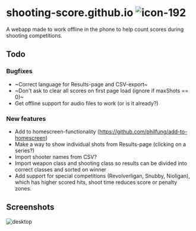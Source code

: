 # shooting-score.github.io ![icon-192](https://github.com/user-attachments/assets/aa689ef2-5e94-499c-8038-c5fc390f5f35)
A webapp made to work offline in the phone to help count scores during shooting competitions.

## Todo
### Bugfixes
* ~Correct language for Results-page and CSV-export~
* ~Don't ask to clear all scores on first page load (ignore if maxShots == 0)~
* Get offline support for audio files to work (or is it already?)
### New features
* Add to homescreen-functionality (https://github.com/philfung/add-to-homescreen)
* Make a way to show individual shots from Results-page (clicking on a series?)
* Import shooter names from CSV?
* Import weapon class and shooting class so results can be divided into correct classes and sorted on winner
* Add support for special competitions (Revolverligan, Snubby, Nioligan), which has higher scored hits, shoot time reduces score or penalty zones.

## Screenshots
![desktop](https://github.com/user-attachments/assets/fe486d33-1e8f-4696-a956-d1db2c869d1b)
